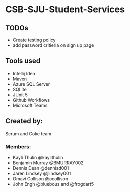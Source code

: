 # CSB-SJU-Student-Services
## TODOs
- Create testing policy
- add password critieria on sign up page

## Tools used
- Intellij Idea
- Maven
- Azure SQL Server
- SQLite
- JUnit 5
- Github Workflows
- Microsoft Teams
## Created by:
Scrum and Coke team
### Members:
- Kayli Thulin @kaylithulin
- Benjamin Murray @BMURRAY002
- Dennis Dean @dennisd001 
- Jaren Lindsey @jlindsey001
- Omavi Collison @ocollison
- John Engh @bluebous and @frogdart5
